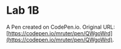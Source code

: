 # Lab 1B

A Pen created on CodePen.io. Original URL: [https://codepen.io/mruter/pen/QWgoWrd](https://codepen.io/mruter/pen/QWgoWrd).


